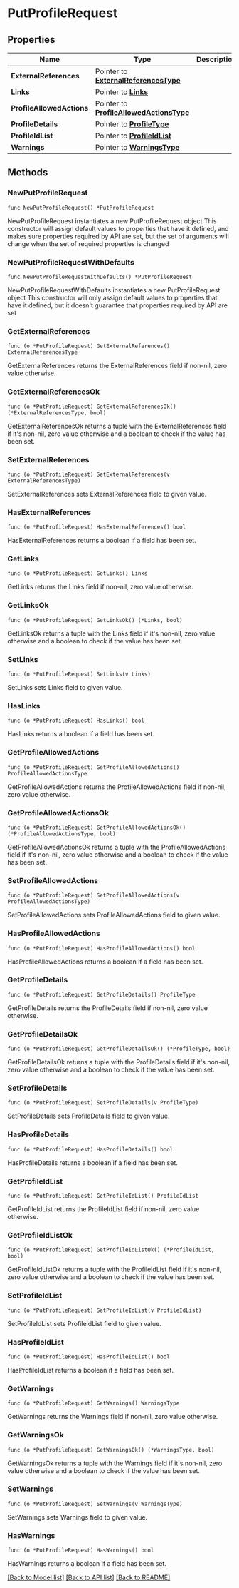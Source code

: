 # PutProfileRequest

## Properties

Name | Type | Description | Notes
------------ | ------------- | ------------- | -------------
**ExternalReferences** | Pointer to [**ExternalReferencesType**](ExternalReferencesType.md) |  | [optional] 
**Links** | Pointer to [**Links**](Links.md) |  | [optional] 
**ProfileAllowedActions** | Pointer to [**ProfileAllowedActionsType**](ProfileAllowedActionsType.md) |  | [optional] 
**ProfileDetails** | Pointer to [**ProfileType**](ProfileType.md) |  | [optional] 
**ProfileIdList** | Pointer to [**ProfileIdList**](ProfileIdList.md) |  | [optional] 
**Warnings** | Pointer to [**WarningsType**](WarningsType.md) |  | [optional] 

## Methods

### NewPutProfileRequest

`func NewPutProfileRequest() *PutProfileRequest`

NewPutProfileRequest instantiates a new PutProfileRequest object
This constructor will assign default values to properties that have it defined,
and makes sure properties required by API are set, but the set of arguments
will change when the set of required properties is changed

### NewPutProfileRequestWithDefaults

`func NewPutProfileRequestWithDefaults() *PutProfileRequest`

NewPutProfileRequestWithDefaults instantiates a new PutProfileRequest object
This constructor will only assign default values to properties that have it defined,
but it doesn't guarantee that properties required by API are set

### GetExternalReferences

`func (o *PutProfileRequest) GetExternalReferences() ExternalReferencesType`

GetExternalReferences returns the ExternalReferences field if non-nil, zero value otherwise.

### GetExternalReferencesOk

`func (o *PutProfileRequest) GetExternalReferencesOk() (*ExternalReferencesType, bool)`

GetExternalReferencesOk returns a tuple with the ExternalReferences field if it's non-nil, zero value otherwise
and a boolean to check if the value has been set.

### SetExternalReferences

`func (o *PutProfileRequest) SetExternalReferences(v ExternalReferencesType)`

SetExternalReferences sets ExternalReferences field to given value.

### HasExternalReferences

`func (o *PutProfileRequest) HasExternalReferences() bool`

HasExternalReferences returns a boolean if a field has been set.

### GetLinks

`func (o *PutProfileRequest) GetLinks() Links`

GetLinks returns the Links field if non-nil, zero value otherwise.

### GetLinksOk

`func (o *PutProfileRequest) GetLinksOk() (*Links, bool)`

GetLinksOk returns a tuple with the Links field if it's non-nil, zero value otherwise
and a boolean to check if the value has been set.

### SetLinks

`func (o *PutProfileRequest) SetLinks(v Links)`

SetLinks sets Links field to given value.

### HasLinks

`func (o *PutProfileRequest) HasLinks() bool`

HasLinks returns a boolean if a field has been set.

### GetProfileAllowedActions

`func (o *PutProfileRequest) GetProfileAllowedActions() ProfileAllowedActionsType`

GetProfileAllowedActions returns the ProfileAllowedActions field if non-nil, zero value otherwise.

### GetProfileAllowedActionsOk

`func (o *PutProfileRequest) GetProfileAllowedActionsOk() (*ProfileAllowedActionsType, bool)`

GetProfileAllowedActionsOk returns a tuple with the ProfileAllowedActions field if it's non-nil, zero value otherwise
and a boolean to check if the value has been set.

### SetProfileAllowedActions

`func (o *PutProfileRequest) SetProfileAllowedActions(v ProfileAllowedActionsType)`

SetProfileAllowedActions sets ProfileAllowedActions field to given value.

### HasProfileAllowedActions

`func (o *PutProfileRequest) HasProfileAllowedActions() bool`

HasProfileAllowedActions returns a boolean if a field has been set.

### GetProfileDetails

`func (o *PutProfileRequest) GetProfileDetails() ProfileType`

GetProfileDetails returns the ProfileDetails field if non-nil, zero value otherwise.

### GetProfileDetailsOk

`func (o *PutProfileRequest) GetProfileDetailsOk() (*ProfileType, bool)`

GetProfileDetailsOk returns a tuple with the ProfileDetails field if it's non-nil, zero value otherwise
and a boolean to check if the value has been set.

### SetProfileDetails

`func (o *PutProfileRequest) SetProfileDetails(v ProfileType)`

SetProfileDetails sets ProfileDetails field to given value.

### HasProfileDetails

`func (o *PutProfileRequest) HasProfileDetails() bool`

HasProfileDetails returns a boolean if a field has been set.

### GetProfileIdList

`func (o *PutProfileRequest) GetProfileIdList() ProfileIdList`

GetProfileIdList returns the ProfileIdList field if non-nil, zero value otherwise.

### GetProfileIdListOk

`func (o *PutProfileRequest) GetProfileIdListOk() (*ProfileIdList, bool)`

GetProfileIdListOk returns a tuple with the ProfileIdList field if it's non-nil, zero value otherwise
and a boolean to check if the value has been set.

### SetProfileIdList

`func (o *PutProfileRequest) SetProfileIdList(v ProfileIdList)`

SetProfileIdList sets ProfileIdList field to given value.

### HasProfileIdList

`func (o *PutProfileRequest) HasProfileIdList() bool`

HasProfileIdList returns a boolean if a field has been set.

### GetWarnings

`func (o *PutProfileRequest) GetWarnings() WarningsType`

GetWarnings returns the Warnings field if non-nil, zero value otherwise.

### GetWarningsOk

`func (o *PutProfileRequest) GetWarningsOk() (*WarningsType, bool)`

GetWarningsOk returns a tuple with the Warnings field if it's non-nil, zero value otherwise
and a boolean to check if the value has been set.

### SetWarnings

`func (o *PutProfileRequest) SetWarnings(v WarningsType)`

SetWarnings sets Warnings field to given value.

### HasWarnings

`func (o *PutProfileRequest) HasWarnings() bool`

HasWarnings returns a boolean if a field has been set.


[[Back to Model list]](../README.md#documentation-for-models) [[Back to API list]](../README.md#documentation-for-api-endpoints) [[Back to README]](../README.md)


